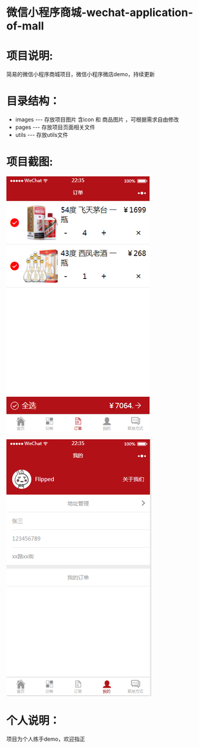 # 微信小程序商城-wechat-application-of-mall

# 项目说明:
简易的微信小程序商城项目，微信小程序微店demo，持续更新

# 目录结构：
* images --- 存放项目图片 含icon 和 商品图片 ，可根据需求自由修改
* pages --- 存放项目页面相关文件
* utils --- 存放utils文件

# 项目截图:
![Alt text](https://github.com/Jackie-Hung/-wechat-application-of-mall/blob/master/images/1.png/)

![Alt text](https://github.com/Jackie-Hung/-wechat-application-of-mall/blob/master/images/2.png/)

# 个人说明：
项目为个人练手demo，欢迎指正
